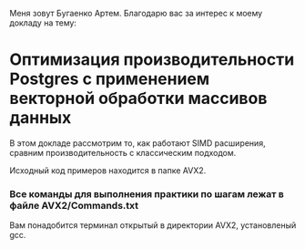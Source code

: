 Меня зовут Бугаенко Артем.
Благодарю вас за интерес к моему докладу на тему:
# Оптимизация производительности Postgres с применением векторной обработки массивов данных

В этом докладе рассмотрим то, как работают SIMD расширения, сравним производительность с классическим подходом.

Исходный код примеров находится в папке AVX2.
### Все команды для выполнения практики по шагам лежат в файле AVX2/Commands.txt
Вам понадобится терминал открытый в директории AVX2,
установленый gcc.